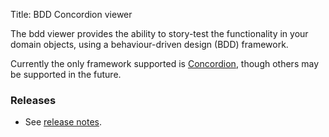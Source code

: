 Title: BDD Concordion viewer

The bdd viewer provides the ability to story-test the functionality in your domain objects, using a behaviour-driven design (BDD) framework.

Currently the only framework supported is [Concordion](http://concordion.org), though others may be supported in the future.

### Releases

- See [release notes](release-notes/about.html).
